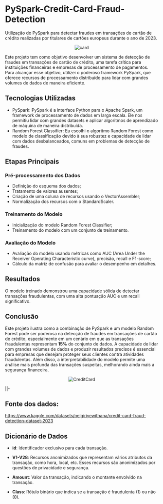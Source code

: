 # PySpark-Credit-Card-Fraud-Detection
Utilização do PySpark para detectar fraudes em transações de cartão de crédito realizadas por titulares de cartões europeus durante o ano de 2023.

<p align="center">
    <img src="https://external-content.duckduckgo.com/iu/?u=https%3A%2F%2Ftse3.mm.bing.net%2Fth%3Fid%3DOIP.3X8ke9hthJvDuaXSd_MUYQHaDY%26pid%3DApi&f=1&ipt=68466374b02d87c71f3d4704437804998ff7f870d4c1cb7079a34bafd77751c4&ipo=images" alt="card">
</p>

Este projeto tem como objetivo desenvolver um sistema de detecção de fraudes em transações de cartão de crédito, uma tarefa crítica para instituições financeiras e empresas de processamento de pagamentos. Para alcançar esse objetivo, utilizei o poderoso framework PySpark, que oferece recursos de processamento distribuído para lidar com grandes volumes de dados de maneira eficiente.

## Tecnologias Utilizadas
- PySpark: PySpark é a interface Python para o Apache Spark, um framework de processamento de dados em larga escala. Ele nos permitiu lidar com grandes datasets e aplicar algoritmos de aprendizado de máquina de maneira distribuída.
- Random Forest Classifier: Eu escolhi o algoritmo Random Forest como modelo de classificação devido à sua robustez e capacidade de lidar com dados desbalanceados, comuns em problemas de detecção de fraudes.

## Etapas Principais
### Pré-processamento dos Dados
- Definição do esquema dos dados;
- Tratamento de valores ausentes;
- Criação de uma coluna de recursos usando o VectorAssembler;
- Normalização dos recursos com o StandardScaler.
### Treinamento do Modelo
- Inicialização do modelo Random Forest Classifier;
- Treinamento do modelo com um conjunto de treinamento.
### Avaliação do Modelo
- Avaliação do modelo usando métricas como AUC (Area Under the Receiver Operating Characteristic curve), precisão, recall e F1-score;
- Cálculo da matriz de confusão para avaliar o desempenho em detalhes.

## Resultados
O modelo treinado demonstrou uma capacidade sólida de detectar transações fraudulentas, com uma alta pontuação AUC e um recall significativo.

## Conclusão
Este projeto ilustra como a combinação de PySpark e um modelo Random Forest pode ser poderosa na detecção de fraudes em transações de cartão de crédito, especialmente em um cenário em que as transações fraudulentas representam **15%** do conjunto de dados. A capacidade de lidar com grandes volumes de dados e produzir resultados precisos é essencial para empresas que desejam proteger seus clientes contra atividades fraudulentas. Além disso, a interpretabilidade do modelo permite uma análise mais profunda das transações suspeitas, melhorando ainda mais a segurança financeira.

<p align="center">
    <img src="https://i.imgur.com/aYUr0lh.png" alt="CreditCard">
</p>

||-
        
## Fonte dos dados:
https://www.kaggle.com/datasets/nelgiriyewithana/credit-card-fraud-detection-dataset-2023
## Dicionário de Dados
- **id**: Identificador exclusivo para cada transação.

- **V1-V28**: Recursos anonimizados que representam vários atributos da transação, como hora, local, etc. Esses recursos são anonimizados por questões de privacidade e segurança.

- **Amount**: Valor da transação, indicando o montante envolvido na transação.

- **Class**: Rótulo binário que indica se a transação é fraudulenta (1) ou não (0).
